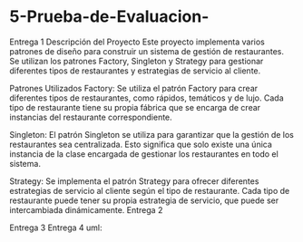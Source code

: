 # 5-Prueba-de-Evaluacion-
Entrega 1
Descripción del Proyecto
Este proyecto implementa varios patrones de diseño para construir un sistema de gestión de restaurantes. Se utilizan los patrones Factory, Singleton y Strategy para gestionar diferentes tipos de restaurantes y estrategias de servicio al cliente.

Patrones Utilizados
Factory: Se utiliza el patrón Factory para crear diferentes tipos de restaurantes, como rápidos, temáticos y de lujo. Cada tipo de restaurante tiene su propia fábrica que se encarga de crear instancias del restaurante correspondiente.

Singleton: El patrón Singleton se utiliza para garantizar que la gestión de los restaurantes sea centralizada. Esto significa que solo existe una única instancia de la clase encargada de gestionar los restaurantes en todo el sistema.

Strategy: Se implementa el patrón Strategy para ofrecer diferentes estrategias de servicio al cliente según el tipo de restaurante. Cada tipo de restaurante puede tener su propia estrategia de servicio, que puede ser intercambiada dinámicamente.
Entrega 2

Entrega 3
Entrega 4
uml: 
